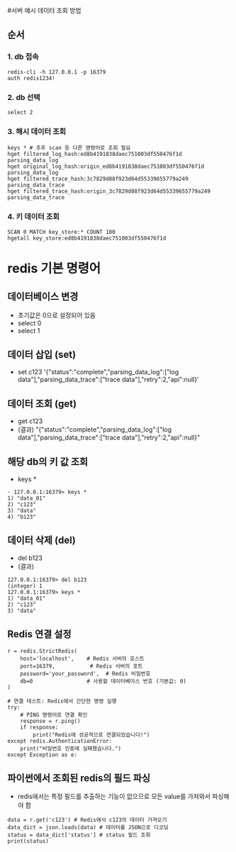 #서버 예시 데이터 조회 방법
## 순서
### 1. db 접속
```
redis-cli -h 127.0.0.1 -p 16379
auth redis1234!
```
### 2. db 선택
```
select 2
```
### 3. 해시 데이터 조회
```
keys * # 추후 scan 등 다른 명령어로 조회 필요
hget filtered_log_hash:ed8b4191838daec751003df550476f1d parsing_data_log
hget original_log_hash:origin_ed8b4191838daec751003df550476f1d parsing_data_log
hget filtered_trace_hash:3c7829d88f923d64d55339655779a249 parsing_data_trace
hget filtered_trace_hash:origin_3c7829d88f923d64d55339655779a249 parsing_data_trace
```

### 4. 키 데이터 조회
```
SCAN 0 MATCH key_store:* COUNT 100
hgetall key_store:ed8b4191838daec751003df550476f1d
```


# redis 기본 명령어
## 데이터베이스 변경
- 초기값은 0으로 설정되어 있음
- select 0
- select 1

## 데이터 삽입 (set)
- set c123 '{"status":"complete","parsing_data_log":["log data"],"parsing_data_trace":["trace data"],"retry":2,"api":null}'

## 데이터 조회 (get)
- get c123
- (결과)
"{\"status\":\"complete\",\"parsing_data_log\":[\"log data\"],\"parsing_data_trace\":[\"trace data\"],\"retry\":2,\"api\":null}"

## 해당 db의 키 값 조회
- keys *
```
- 127.0.0.1:16379> keys *
1) "data_01"
2) "c123"
3) "data"
4) "b123"
```


## 데이터 삭제 (del)
- del b123
- (결과)

```
127.0.0.1:16379> del b123
(integer) 1
127.0.0.1:16379> keys *
1) "data_01"
2) "c123"
3) "data"
```

## Redis 연결 설정

```
r = redis.StrictRedis(
    host='localhost',    # Redis 서버의 호스트
    port=16379,           # Redis 서버의 포트
    password='your_password',  # Redis 비밀번호
    db=0                 # 사용할 데이터베이스 번호 (기본값: 0)
)

# 연결 테스트: Redis에서 간단한 명령 실행
try:
    # PING 명령어로 연결 확인
    response = r.ping()
    if response:
        print("Redis에 성공적으로 연결되었습니다!")
except redis.AuthenticationError:
    print("비밀번호 인증에 실패했습니다.")
except Exception as e:
```

## 파이썬에서 조회된 redis의 필드 파싱
- redis에서는 특정 필드를 추출하는 기능이 없으므로 모든 value를 가져와서 파싱해야 함

```
data = r.get('c123') # Redis에서 c123의 데이터 가져오기 
data_dict = json.loads(data) # 데이터를 JSON으로 디코딩
status = data_dict['status'] # status 필드 조회
print(status)
```